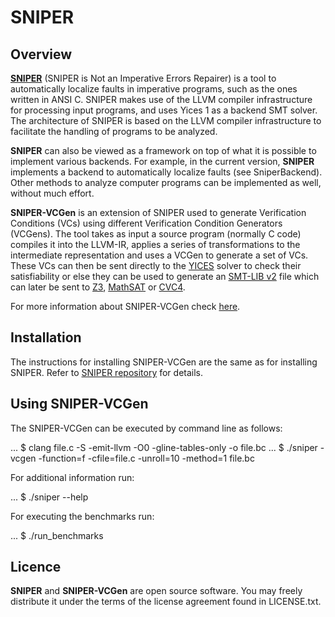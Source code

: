 # SNIPER

## Overview

[**SNIPER**](https://github.com/lamraoui/sniper) (SNIPER is Not an Imperative
Errors Repairer) is a tool to automatically localize faults in imperative
programs, such as the ones written in ANSI C. SNIPER makes use of the LLVM
compiler infrastructure for processing input programs, and uses Yices 1 as a
backend SMT solver. The architecture of SNIPER is based on the LLVM compiler
infrastructure to facilitate the handling of programs to be analyzed.

**SNIPER** can also be viewed as a framework on top of what it is possible to
implement various backends. For example, in the current version, **SNIPER**
implements a backend to automatically localize faults (see SniperBackend).
Other methods to analyze computer programs can be implemented as well, without
much effort.

**SNIPER-VCGen** is an extension of SNIPER used to generate Verification
Conditions (VCs) using different Verification Condition Generators (VCGens).
The tool takes as input a source program (normally C code) compiles it into
the LLVM-IR, applies a series of transformations to the intermediate
representation and uses a VCGen to generate a set of VCs. These VCs can then
be sent directly to the
[YICES](http://yices.csl.sri.com/old/download-yices1.shtml) solver to check
their satisfiability or else they can be used to generate an [SMT-LIB
v2](http://smtlib.cs.uiowa.edu/) file which can later be sent to
[Z3](https://github.com/Z3Prover/z3), [MathSAT](http://mathsat.fbk.eu/) or
[CVC4](http://cvc4.cs.nyu.edu/web/).

For more information about SNIPER-VCGen check
[here](http://alfa.di.uminho.pt/~belolourenco/sniper-vcgen/sniper-vcgen.html).

## Installation

The instructions for installing SNIPER-VCGen are the same as for installing
SNIPER. Refer to [SNIPER repository](https://github.com/lamraoui/sniper) for details.

## Using SNIPER-VCGen

The SNIPER-VCGen can be executed by command line as follows:

...	$ clang file.c -S -emit-llvm -O0 -gline-tables-only -o file.bc 
...	$ ./sniper -vcgen -function=f -cfile=file.c -unroll=10 -method=1 file.bc 

For additional information run:

... $ ./sniper --help

For executing the benchmarks run:

... $ ./run_benchmarks

## Licence

**SNIPER** and **SNIPER-VCGen** are open source software. You may freely distribute it under the terms of
the license agreement found in LICENSE.txt.